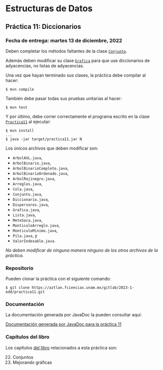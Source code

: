 Estructuras de Datos
====================

Práctica 11: Diccionarios
-------------------------

### Fecha de entrega: martes 13 de diciembre, 2022

Deben completar los métodos faltantes de la clase
[`Conjunto`](https://aztlan.fciencias.unam.mx/gitlab/2023-1-edd/practica11/-/blob/main/src/main/java/mx/unam/ciencias/edd/Conjunto.java).

Además deben modificar su clase
[`Grafica`](https://aztlan.fciencias.unam.mx/gitlab/2023-1-edd/practica11/-/blob/main/src/main/java/mx/unam/ciencias/edd/Grafica.java)
para que use diccionarios de adyacencias, no listas de adyacencias.

Una vez que hayan terminado sus clases, la práctica debe compilar al hacer:

```
$ mvn compile
```

También debe pasar todas sus pruebas unitarias al hacer:

```
$ mvn test
```

Y por último, debe correr correctamente el programa escrito en la clase
[`Practica11`](https://aztlan.fciencias.unam.mx/gitlab/2023-1-edd/practica11/-/blob/main/src/main/java/mx/unam/ciencias/edd/Practica11.java)
al ejecutar:

```
$ mvn install
...
$ java -jar target/practica11.jar N
```

Los únicos archivos que deben modificar son:

* `ArbolAVL.java`,
* `ArbolBinario.java`,
* `ArbolBinarioCompleto.java`,
* `ArbolBinarioOrdenado.java`,
* `ArbolRojinegro.java`,
* `Arreglos.java`,
* `Cola.java`,
* `Conjunto.java`,
* `Diccionario.java`,
* `Dispersores.java`,
* `Grafica.java`,
* `Lista.java`,
* `MeteSaca.java`,
* `MonticuloArreglo.java`,
* `MonticuloMinimo.java`,
* `Pila.java`, y
* `ValorIndexable.java`.

*No deben modificar de ninguna manera ninguno de los otros archivos de la
práctica*.

### Repositorio

Pueden clonar la práctica con el siguiente comando:

```
$ git clone https://aztlan.fciencias.unam.mx/gitlab/2023-1-edd/practica11.git
```

### Documentación

La documentación generada por JavaDoc la pueden consultar aquí:

[Documentación generada por JavaDoc para la práctica
11](https://aztlan.fciencias.unam.mx/~canek/2023-1-edd/practica11/apidocs/index.html)

### Capítulos del libro

Los capítulos [del
libro](https://tienda.fciencias.unam.mx/es/home/437-estructuras-de-datos-con-java-moderno-9786073009157.html)
relacionados a esta práctica son:

22. Conjuntos
23. Mejorando gráficas
